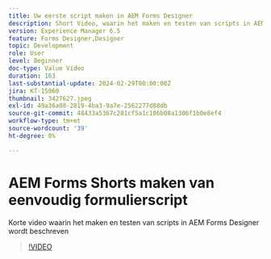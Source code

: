 ```yaml
---
title: Uw eerste script maken in AEM Forms Designer
description: Short Video, waarin het maken en testen van scripts in AEM Forms Designer wordt beschreven
version: Experience Manager 6.5
feature: Forms Designer,Designer
topic: Development
role: User
level: Beginner
doc-type: Value Video
duration: 163
last-substantial-update: 2024-02-29T00:00:00Z
jira: KT-15060
thumbnail: 3427627.jpeg
exl-id: 49a36a08-2819-4ba3-9a7e-2562277d88db
source-git-commit: 48433a5367c281cf5a1c106b08a1306f1b0e8ef4
workflow-type: tm+mt
source-wordcount: '39'
ht-degree: 0%

---
```


# AEM Forms Shorts maken van eenvoudig formulierscript

Korte video waarin het maken en testen van scripts in AEM Forms Designer wordt beschreven

>[!VIDEO](https://video.tv.adobe.com/v/3443713/?learn=on&captions=dut)
